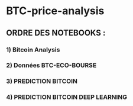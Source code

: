 # BTC-price-analysis

## ORDRE DES NOTEBOOKS : 

### 1) Bitcoin Analysis

### 2) Données BTC-ECO-BOURSE

### 3) PREDICTION BITCOIN

### 4) PREDICTION BITCOIN DEEP LEARNING


